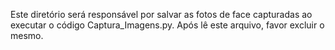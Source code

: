Este diretório será responsável por salvar as fotos de face capturadas ao executar o código Captura_Imagens.py. Após lê este arquivo, favor excluir o mesmo.
